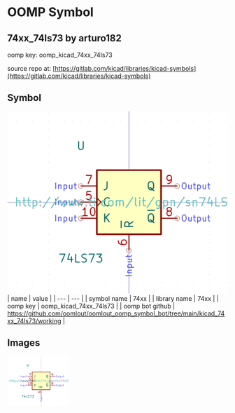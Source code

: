 # OOMP Symbol  
## 74xx_74ls73  by arturo182  
  
oomp key: oomp_kicad_74xx_74ls73  
  
source repo at: [https://gitlab.com/kicad/libraries/kicad-symbols](https://gitlab.com/kicad/libraries/kicad-symbols)  
## Symbol  
  
[![working.png](working_600.png)](working.png)  
| name | value | 
| --- | --- | 
| symbol name | 74xx | 
| library name | 74xx | 
| oomp key | oomp_kicad_74xx_74ls73 | 
| oomp bot github | https://github.com/oomlout/oomlout_oomp_symbol_bot/tree/main/kicad_74xx_74ls73/working | 
## Images  
  
[![working.png](working_140.png)](working.png)  
